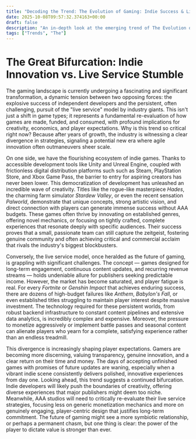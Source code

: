 ```yaml
---
title: "Decoding the Trend: The Evolution of Gaming: Indie Success & Live Service Challenges"
date: 2025-10-08T09:57:32.374163+00:00
draft: false
description: "An in-depth look at the emerging trend of The Evolution of Gaming: Indie Success & Live Service Challenges and what it means for the future."
tags: ["Trends", "The"]
---
```


# The Great Bifurcation: Indie Innovation vs. Live Service Stumble

The gaming landscape is currently undergoing a fascinating and significant transformation, a dynamic tension between two opposing forces: the explosive success of independent developers and the persistent, often challenging, pursuit of the "live service" model by industry giants. This isn't just a shift in game types; it represents a fundamental re-evaluation of how games are made, funded, and consumed, with profound implications for creativity, economics, and player expectations. Why is this trend so critical right now? Because after years of growth, the industry is witnessing a clear divergence in strategies, signaling a potential new era where agile innovation often outmaneuvers sheer scale.

On one side, we have the flourishing ecosystem of indie games. Thanks to accessible development tools like Unity and Unreal Engine, coupled with frictionless digital distribution platforms such such as Steam, PlayStation Store, and Xbox Game Pass, the barrier to entry for aspiring creators has never been lower. This democratization of development has unleashed an incredible wave of creativity. Titles like the rogue-like masterpiece *Hades*, the charming farm simulator *Stardew Valley*, or even the recent sensation *Palworld*, demonstrate that unique concepts, strong artistic vision, and direct connection with players can generate immense success without AAA budgets. These games often thrive by innovating on established genres, offering novel mechanics, or focusing on tightly crafted, complete experiences that resonate deeply with specific audiences. Their success proves that a small, passionate team can still capture the zeitgeist, fostering genuine community and often achieving critical and commercial acclaim that rivals the industry's biggest blockbusters.

Conversely, the live service model, once heralded as the future of gaming, is grappling with significant challenges. The concept — games designed for long-term engagement, continuous content updates, and recurring revenue streams — holds undeniable allure for publishers seeking predictable income. However, the market has become saturated, and player fatigue is real. For every *Fortnite* or *Genshin Impact* that achieves enduring success, there are dozens of high-budget failures like *Anthem*, *Babylon's Fall*, or even established titles struggling to maintain player interest despite massive investment. The technology required for these persistent worlds, from robust backend infrastructure to constant content pipelines and extensive data analytics, is incredibly complex and expensive. Moreover, the pressure to monetize aggressively or implement battle passes and seasonal content can alienate players who yearn for a complete, satisfying experience rather than an endless treadmill.

This divergence is increasingly shaping player expectations. Gamers are becoming more discerning, valuing transparency, genuine innovation, and a clear return on their time and money. The days of accepting unfinished games with promises of future updates are waning, especially when a vibrant indie scene consistently delivers polished, innovative experiences from day one. Looking ahead, this trend suggests a continued bifurcation. Indie developers will likely push the boundaries of creativity, offering diverse experiences that major publishers might deem too niche. Meanwhile, AAA studios will need to critically re-evaluate their live service strategies, focusing less on generic monetization mechanics and more on genuinely engaging, player-centric design that justifies long-term commitment. The future of gaming might see a more symbiotic relationship, or perhaps a permanent chasm, but one thing is clear: the power of the player to dictate value is stronger than ever.